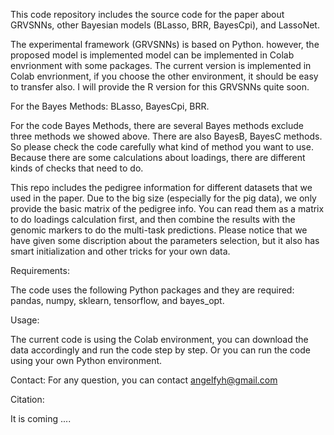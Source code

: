 This code repository includes the source code for the paper about GRVSNNs, other Bayesian models (BLasso, BRR, BayesCpi), and LassoNet.

The experimental framework (GRVSNNs) is based on Python. however, the proposed model is implemented model can be implemented in Colab envrionment with some packages. The current version is implemented in Colab envrionment, if you choose the other environment, it should be easy to transfer also. I will provide the R version for this GRVSNNs quite soon.

For the Bayes Methods: BLasso, BayesCpi, BRR.

For the code Bayes Methods, there are several Bayes methods exclude three methods we showed above. There are also BayesB, BayesC methods. So please check the code carefully what kind of method you want to use. Because there are some calculations about loadings, there are different kinds of checks that need to do.

This repo includes the pedigree information for different datasets that we used in the paper. Due to the big size (especially for the pig data), we only provide the basic matrix of the pedigree info. You can read them as a matrix to do loadings calculation first, and then combine the results with the genomic markers to do the multi-task predictions. Please notice that we have given some discription about the parameters selection, but it also has smart initialization and other tricks for your own data. 


Requirements:

The code uses the following Python packages and they are required: pandas, numpy, sklearn, tensorflow, and bayes_opt. 


Usage:

The current code is using the Colab environment, you can download the data accordingly and run the code step by step. Or you can run the code using your own Python environment.

Contact:
For any question, you can contact angelfyh@gmail.com

Citation:

It is coming ....
